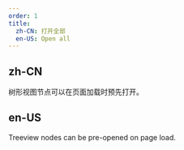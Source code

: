 ```yaml
---
order: 1
title:
  zh-CN: 打开全部
  en-US: Open all
---
```


## zh-CN

树形视图节点可以在页面加载时预先打开。

## en-US

Treeview nodes can be pre-opened on page load.
